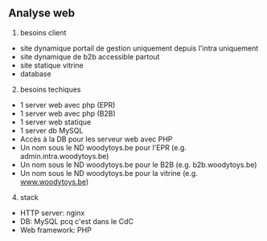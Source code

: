 ## Analyse web

1. besoins client
  - site dynamique portail de gestion uniquement depuis l'intra uniquement
  - site dynamique de b2b accessible partout
  - site statique vitrine
  - database
2. besoins techiques
  - 1 server web avec php (EPR)
  - 1 server web avec php (B2B)
  - 1 server web statique
  - 1 server db MySQL
  - Accès à la DB pour les serveur web avec PHP
  - Un nom sous le ND woodytoys.be pour l'EPR
    (e.g. admin.intra.woodytoys.be)
  - Un nom sous le ND woodytoys.be pour le B2B (e.g. b2b.woodytoys.be)
  - Un nom sous le ND woodytoys.be pour la vitrine (e.g. www.woodytoys.be)
4. stack
  - HTTP server: nginx
  - DB: MySQL pcq c'est dans le CdC
  - Web framework: PHP
